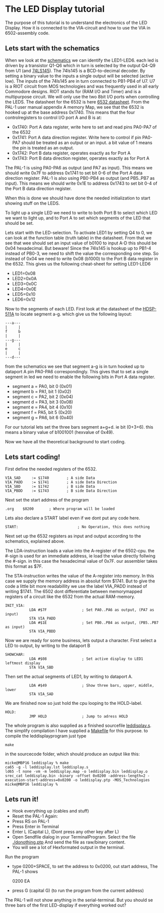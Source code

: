 # The LED Display tutorial

The purpose of this tutorial is to understand the electronics of the LED Display. How it is connected to the VIA-circuit and how to use the VIA in 6502-assembly code.

## Lets start with the schematics
When we look at the [schematics](../datasheets/PAL1_schematic.pdf) we can identify the LED1-LED6. each led is driven by a transistor Q1-Q6 which in turn is selected by the output Q4-Q9 from U1 (and [74LS145](../datasheets/sn74ls145.pdf)).
The 74ls145 is a BCD-to-decimal decoder. By setting a binary value to the inputs a single output will be selected (active low). The inputs of the 74ls145 are in turn connected to PB1-PB4 of U7. U7 is a RIOT circuit from MOS technologies and was frequently used in all early Commodore designs. RIOT stands for (RAM I/O and Timer) and is a multipurpose circuit. We will only use the two 8bit I/O ports when controlling the LEDS.
The datasheet for the 6532 is here [6532 datasheet](../datasheets/mos_6532_riot_preliminary_feb_1977.pdf). From the PAL-1 user manual appendix A memory Map, we see that the 6532 is hooked up at the base address 0x1740. This means that the four controlregisters to control I/O port A and B is at:

* 0x1740: Port A data register, write here to set and read pins PA0-PA7 of the 6532
* 0x1741: Port A data direction register. Write here to control if pin PA0-PA7 should be treated as an output or an input. a bit value of 1 means the pin is treated as an output.
* 0x1742: Port B data register, operates exactly as for Port A
* 0x1743: Port B data direction register, operates exactly as for Port A

The PAL-1 is using PA0-PA6 as output (and PA7 as input). This means we should write 0x7F to address 0x1741 to set bit 0-6 of the Port A data direction register.
PAL-1 is also using PB0-PB4 as output (and PB5..PB7 as input). This means we should write 0x1E to address 0x1743 to set bit 0-4 of the Port B data direction register.

When this is done we should have done the needed initialization to start showing stuff on the LEDS. 

To light up a single LED we need to write to both Port B to select which LED we want to light up, and to Port A to set which segments of the LED that should be set.

Lets start with the LED-selection.
To activate LED1 by setting Q4 to 0, we can look at the function table (truth table) in the datasheet. From that we see that wee should set an input value of b0100 to input A-D this should be 0x04 hexadecimal. But beware! Since the 74ls145 is hookup up to PB1-4 instead of PB0-3, we need to shift the value the corresponding one step. So instead of 0x04 we need to write 0x08 (b1000) to the Port B data register in the 6532.
This gives us the following cheat-sheet for setting LED1-LED6
* LED1=0x08
* LED2=0x0A
* LED3=0x0C
* LED4=0x0E
* LED5=0x10
* LED6=0x12

Now to the segments of each LED.
First look at the datasheet of the [HDSP-511A](../datasheets/hdsp511x.pdf) to locate segment a-g. which give us the following layout:

    ---a---
    |     |
    f     b
    |     |
    ---g---
    |     |
    e     c
    |     |
    ---d---

from the schematics we see that segment a-g is in turn hooked up to dataport A pin PA0-PA6 correspondingly. This gives that to set a single segment in led we need to enable the following bits in Port A data register.

* segment a = PA0, bit 0 (0x01)
* segment b = PA1, bit 1 (0x02)
* segment c = PA2, bit 2 (0x04)
* segment d = PA3, bit 3 (0x08)
* segment e = PA4, bit 4 (0x10)
* segment f = PA5, bit 5 (0x20)
* segment g = PA6, bit 6 (0x40)
 
For our tutorial lets set the three bars segment a+g+d. ie bit (0+3+6). this means a binary value of b1001001 (hexvalue of 0x49).

Now we have all the theoretical background to start coding.  

## Lets start coding!

First define the needed registers of the 6532.

    VIA_SAD	    := $1740		; A side Data
    VIA_PADD    := $1741		; A side Data Direction
    VIA_SBD	    := $1742		; B side Data
    VIA_PBDD    := $1743		; B side Data Direction

Next set the start address of the program

    .org	$0200		; Where program will be loaded

Lets also declare a START label even if we dont put any code here.

    START:                           ; No Operation, this does nothing

Next set up the 6532 registers as input and output according to the schematics, explained above.

The LDA-instruction loads a value into the A-register of the 6502-cpu. the #-sign is used for an immediate address, ie load the value directly follwing the #-sign. in this case the hexadecimal value of 0x7F. our assembler takes this format as $7F.

The STA-instruction writes the value of the A-register into memory. In this case we supply the memory address in absolut form $1741. But to give the code a little bit more readabillity we use the label VIA_PADD instead of writing \$1741. The 6502 dont differentiate between memorymapped registers of a circuit like the 6532 from the actual RAM-memory.

    INIT_VIA:
               LDA #$7F                ; Set PA0..PA6 as output, (PA7 as input)
               STA VIA_PADD
               LDA #$1E                ; Set PB0..PB4 as output, (PB5..PB7 as input)
               STA VIA_PBDD

Now we are ready for some business, lets output a character. First select a LED to output, by writing to the dataport B 

    SHOWCHAR:
               LDA #$08                ; Set active display to LED1 leftmost display
               STA VIA_SBD

Then set the actual segments of LED1, by writing to dataport A.

               LDA #$49                ; Show three bars, upper, middle, lower
               STA VIA_SAD     

We are finished now so just hold the cpu looping to the HOLD-label.

    HOLD:
               JMP HOLD                ; Jump to adress HOLD

The whole program is also supplied as a finished sourcefile [leddisplay.s](./leddisplay.s). The simplify compilation I have supplied a [Makefile](./Makefile) for this purpose. to compile the leddisplayprogram just type

    make

in the sourcecode folder, which should produce an output like this:

    micke@MBP16 leddisplay % make
    ca65 -g -l leddisplay.lst leddisplay.s
    ld65 -t none -vm -m leddisplay.map -o leddisplay.bin leddisplay.o
    srec_cat leddisplay.bin -binary -offset 0x0200 -address-length=2 -execution-start-address=0x0200 -o leddisplay.ptp -MOS_Technologies
    micke@MBP16 leddisplay %


## Lets run it!
* Hook everything up (cables and stuff)
* Reset the PAL-1 Again:
* Press RS on PAL-1
* Press Enter in Terminal
* Enter L (Capital L), (Dont press any other key after L)
* Open Sendfile dialog in your TerminalProgram. Select the file [./donothing.ptp](./donothing.ptp)
  And send the file as raw/binary content.
* You will see a lot of Hexformated output in the terminal.

Run the program
* type 0200+SPACE, to set the address to 0x0200, out start address, The PAL-1 shows


    0200 EA
* press G (capital G) (to run the program from the current address)

The PAL-1 will not show anything in the serial-terminal. But you should se three bars of the first LED-display if everything worked out?

